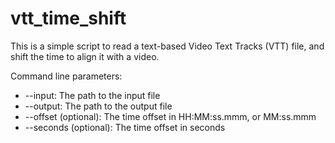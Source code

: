 # vtt_time_shift
This is a simple script to read a text-based Video Text Tracks (VTT) file, and shift the time to align it with a video.

Command line parameters:
- --input: The path to the input file
- --output: The path to the output file
- --offset (optional): The time offset in HH:MM:ss.mmm, or MM:ss.mmm
- --seconds (optional): The time offset in seconds
